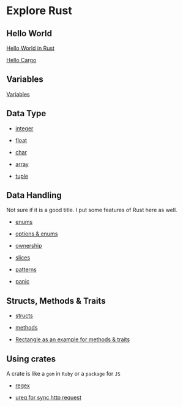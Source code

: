 # Explore Rust

## Hello World

[Hello World in Rust](sample/hello_world.rs)

[Hello Cargo](hello_cargo)

## Variables

[Variables](variables)

## Data Type

* [integer](sample/integer.rs)

* [float](sample/float.rs)

* [char](sample/char.rs)

* [array](sample/array.rs)

* [tuple](sample/tuple.rs)

## Data Handling

Not sure if it is a good title. I put some features of Rust here as well.

* [enums](enums)

* [options & enums](option)

* [ownership](ownership)

* [slices](slices)

* [patterns](patterns)

* [panic](panic)

## Structs, Methods & Traits

* [structs](structs)

* [methods](methods)

* [Rectangle as an example for methods & traits](rectangle)

## Using crates

A crate is like a `gem` in `Ruby` or a `package` for `JS`

* [regex](regex)

* [ureq for sync http request](http_request)

